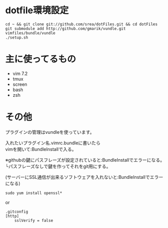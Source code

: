 # dotfile環境設定
    
    cd ~ && git clone git://github.com/srea/dotFiles.git && cd dotFiles
    git submodule add http://github.com/gmarik/vundle.git vimfiles/bundle/vundle
    ./setup.sh

# 主に使ってるもの

* vim 7.2
* tmux
* screen
* bash
* zsh

# その他

プラグインの管理はvundleを使っています。   
    
入れたいプラグイン名.vimrc.bundleに書いたら   
vimを開いて:BundleInstallで入る。  

※githubの鍵にパスフレーズが設定されていると:BundleInstallでエラーになる。   
└パスフレーズなしで鍵を作ってそれをgit用にする。  

(サーバーにSSL通信が出来るソフトウェアを入れないと:BundleInstallでエラーになる)  

    sudo yum install openssl*


or

    .gitconfig
    [http]
        sslVerify = false

